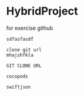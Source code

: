 # HybridProject
for exercise github

```
sdfasfasdf
```

```
clone git url
mhajshfkla

```
```
GIT CLONE URL
```
```
cocopods

```
```
swiftjson

```
